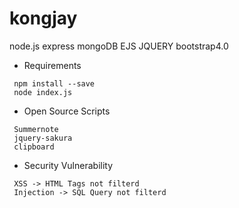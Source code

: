 # kongjay
node.js express mongoDB EJS JQUERY bootstrap4.0

- Requirements
```
 npm install --save
 node index.js
```

- Open Source Scripts
```
 Summernote
 jquery-sakura
 clipboard
```

- Security Vulnerability
```
 XSS -> HTML Tags not filterd
 Injection -> SQL Query not filterd
```
 
